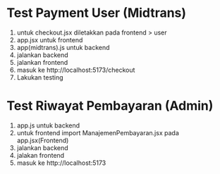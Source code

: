 # Test Payment User (Midtrans)
1. untuk checkout.jsx diletakkan pada frontend > user
2. app.jsx untuk frontend
3. app(midtrans).js untuk backend
4. jalankan backend
5. jalankan frontend
6. masuk ke http://localhost:5173/checkout
7. Lakukan testing

# Test Riwayat Pembayaran (Admin)
1. app.js untuk backend
2. untuk frontend import ManajemenPembayaran.jsx pada app.jsx(Frontend)
3. jalankan backend 
5. jalakan frontend
6. masuk ke http://localhost:5173

